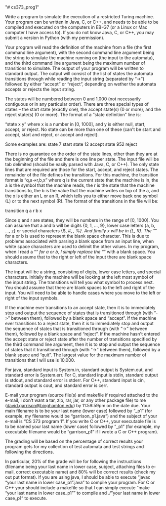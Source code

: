 "# cs373_prog1" 

Write a program to simulate the execution of a restricted Turing machine. Your program can be written
in Java, C, or C++, and needs to be able to be compiled and executed on the computers in EB-G7 (or a
Linux or Mac computer I have access to). If you do not know Java, C, or C++, you may submit a version
in Python (with my permission). 

Your program will read the definition of the machine from a file (the first command line argument), with
the second command line argument being the string to simulate the machine running on (the input to the
automata), and the third command line argument being the maximum number of transitions to simulate.
The output of your program will be written to standard output. The output will consist of the list of states
the automata transitions through while reading the input string (separated by “->”) followed by either
“accept” or “reject”, depending on wether the automata accepts or rejects the input string.

The states will be numbered between 0 and 1,000 (not necessarily contiguous or in any particular
order). There are three special types of states – the start state (exactly one), the accept state(s) (0 or
more), and the reject state(s) (0 or more). The format of a “state definition” line is:

“state x y” where x is a number in [0, 1000], and y is either null, start, accept, or reject. No state
can be more than one of these (can't be start and accept, start and reject, or accept and reject).

Some examples are:
state 7 start
state 12 accept
state 952 reject

There is no guarantee on the order of the state lines, other than they are at the beginning of the file and
there is one line per state. The input file will be tab delimited (should be easily parsed with Java, C, or
C++). The only state lines that are required are those for the start, accept, and reject states.
The remainder of the file defines the transitions. For this machine, the transition format is “q,a->r,b,x”
where q is the current state that the machine is in, the a is the symbol that the machine reads, the r is
the state that the machine transitions to, the b is the value that the machine writes on top of the a, and
the x is either an L or an R, which tells you to either move back one symbol (L) or to the next symbol (R).
The format of the transitions in the file will be:

transition q a r b x

Since q and r are states, they will be numbers in the range of [0, 1000]. You can assume that a and b
will be digits {0, 1, …, 9}, lower case letters {a, b, …, z} or special characters {$, #, _, %}. And finally x
will be in {L, R}. The “_” for a or b is used to represent the blank space character. This is due to
problems associated with parsing a blank space from an input line, when white space characters are
used to delimit the other values. In my program, when I read a “_” for a or b, I simply replace the “_” with
a blank space. You should assume that to the right or left of the input there are blank space characters. 

The input will be a string, consisting of digits, lower case letters, and special characters. Initially the
machine will be looking at the left most symbol of the input string. The transitions will tell you what
symbol to process next. You should assume that there are blank spaces to the left and right of the input.
You will need to be able to handle cases where you move to the left or right of the input symbols.

If the machine ever transitions to an accept state, then it is to immediately stop and output the sequence
of states that is transitioned through (with “->” between them), followed by a blank space and “accept”.
If the machine ever transitions to a reject state, then it is to immediately stop and output the sequence of
states that is transitioned through (with “->” between them), followed by a blank space and “reject”.
If the machine hasn't entered the accept state or reject state after the number of transitions specified by
the third command line argument, then it is to stop and output the sequence of states that it transitioned
through (with “->” between them), followed by a blank space and “quit”. The largest value for the
maximum number of transitions that I will use is 10,000.

For java, standard input is System.in, standard output is System.out, and standard error is System.err.
For C, standard input is stdin, standard output is stdout, and standard error is stderr.
For C++, standard input is cin, standard output is cout, and standard error is cerr.

E-mail your program (source file(s) and makefile if required attached to the e-mail, I don't want a tar, zip,
rar, jar, or any other package file) to me (david.garrison@binghamton.edu) by 11:59:59pm on the date
due. Your main filename is to be your last name (lower case) followed by “_p1” (for example, my
filename would be “garrison_p1.java”) and the subject of your e-mail is “CS 373 program 1”. If you write
C or C++, your executable file is to be named your last name (lower case) followed by “_p1” (for
example, my executable filename would be “garrison_p1” if I wrote a C or C++ program).

The grading will be based on the percentage of correct results your program gets for my collection of
test automata and test strings and following the directions.

In particular, 20% of the grade will be for following the instructions (filename being your last name in
lower case, subject, attaching files to e-mail, correct executable name) and 80% will be correct results
(check my out put format). If you are using java, I should be able to execute “javac “your last name in
lower case_p1”.java” to compile your program. For C or C++ your should include a makefile so that I can
simply execute “make “your last name in lower case_p1”” to compile and ./”your last name in lower
case_p1” to execute.

